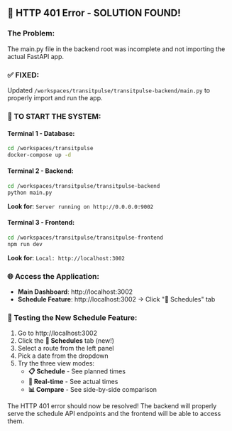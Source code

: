 ## 🚨 HTTP 401 Error - SOLUTION FOUND!

### The Problem:
The main.py file in the backend root was incomplete and not importing the actual FastAPI app.

### ✅ FIXED:
Updated `/workspaces/transitpulse/transitpulse-backend/main.py` to properly import and run the app.

### 🚀 TO START THE SYSTEM:

#### Terminal 1 - Database:
```bash
cd /workspaces/transitpulse
docker-compose up -d
```

#### Terminal 2 - Backend:
```bash
cd /workspaces/transitpulse/transitpulse-backend
python main.py
```
**Look for**: `Server running on http://0.0.0.0:9002`

#### Terminal 3 - Frontend:
```bash
cd /workspaces/transitpulse/transitpulse-frontend
npm run dev
```
**Look for**: `Local: http://localhost:3002`

### 🌐 Access the Application:
- **Main Dashboard**: http://localhost:3002
- **Schedule Feature**: http://localhost:3002 → Click "📅 Schedules" tab

### 🎯 Testing the New Schedule Feature:
1. Go to http://localhost:3002
2. Click the **📅 Schedules** tab (new!)
3. Select a route from the left panel
4. Pick a date from the dropdown
5. Try the three view modes:
   - **📋 Schedule** - See planned times
   - **🚌 Real-time** - See actual times  
   - **📊 Compare** - See side-by-side comparison

The HTTP 401 error should now be resolved! The backend will properly serve the schedule API endpoints and the frontend will be able to access them.

